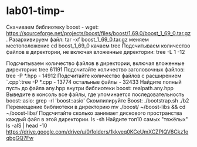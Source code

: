 # lab01-timp-
Скачиваем библиотеку boost - wget: https://sourceforge.net/projects/boost/files/boost/1.69.0/boost_1_69_0.tar.gz.
Разархивируем  файл: tar -xf boost_1_69_0.tar.gz
меняем местоположение cd boost_1_69_0
качаем  tree 
Подсчитываем количество файлов в директории, не включая вложенные директории: tree -L 1 -12

Подсчитываем количество файлов в директории, включая вложенные директории: tree 61191
Подсчитайте количество заголовочных файлов: tree -P *.hpp - 14912
Подсчитайте количество  файлов с расширением `.cpp':tree -P *.cpp - 13774
остальные файлы - 32433
Найдите полный пусть до файла any.hpp внутри библиотеки boost: realpath.any.hpp
Выведите в консоль все файлы, где упоминается последовательность boost::asio: grep -rl 'boost::asio'
Скомпилируйте Boost: ./bootstrap.sh
./b2
Перемещение библиотеки в директорию
mv ./boost/ ~/boost-libs && cd ~/boost-libs/
Подсчитайте сколько занимает дискового пространства каждый файл в этой директории.
ls -sh
Найдите топ10 самых "тяжёлых"
ls -alS | head -10
https://drive.google.com/drive/u/0/folders/1kkveq0KCeUmXCZPIQV6Ckz1oqbgGQ7Fw
